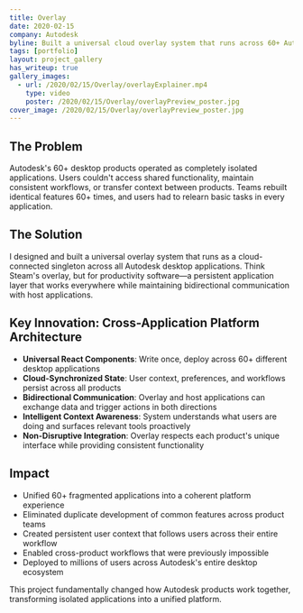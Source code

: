 ```yaml
---
title: Overlay
date: 2020-02-15
company: Autodesk
byline: Built a universal cloud overlay system that runs across 60+ Autodesk desktop applications—creating a shared platform layer that millions of users interact with daily
tags: [portfolio]
layout: project_gallery
has_writeup: true
gallery_images:
  - url: /2020/02/15/Overlay/overlayExplainer.mp4
    type: video
    poster: /2020/02/15/Overlay/overlayPreview_poster.jpg
cover_image: /2020/02/15/Overlay/overlayPreview_poster.jpg
--- 
```


## The Problem

Autodesk's 60+ desktop products operated as completely isolated applications. Users couldn't access shared functionality, maintain consistent workflows, or transfer context between products. Teams rebuilt identical features 60+ times, and users had to relearn basic tasks in every application.

## The Solution

I designed and built a universal overlay system that runs as a cloud-connected singleton across all Autodesk desktop applications. Think Steam's overlay, but for productivity software—a persistent application layer that works everywhere while maintaining bidirectional communication with host applications.

## Key Innovation: Cross-Application Platform Architecture

- **Universal React Components**: Write once, deploy across 60+ different desktop applications
- **Cloud-Synchronized State**: User context, preferences, and workflows persist across all products
- **Bidirectional Communication**: Overlay and host applications can exchange data and trigger actions in both directions
- **Intelligent Context Awareness**: System understands what users are doing and surfaces relevant tools proactively
- **Non-Disruptive Integration**: Overlay respects each product's unique interface while providing consistent functionality

## Impact

- Unified 60+ fragmented applications into a coherent platform experience
- Eliminated duplicate development of common features across product teams
- Created persistent user context that follows users across their entire workflow
- Enabled cross-product workflows that were previously impossible
- Deployed to millions of users across Autodesk's entire desktop ecosystem

This project fundamentally changed how Autodesk products work together, transforming isolated applications into a unified platform.
